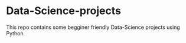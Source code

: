 # Data-Science-projects
This repo contains some begginer friendly Data-Science projects using Python.
